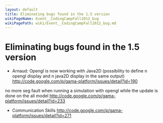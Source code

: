 ```yaml
---
layout: default
title: Eliminating bugs found in the 1.5 version
wikiPageName: Event__CodingCampFall2012_bug
wikiPagePath: wiki/Event__CodingCampFall2012_bug.md
---
```





# Eliminating bugs found in the 1.5 version
  * Arnaud: Opengl is now working with Java2D (possibility to define n opengl display and n java2D display in the same output)
http://code.google.com/p/gama-platform/issues/detail?id=190

no more seg fault when running a simulation with opengl while the update is done on the all model
http://code.google.com/p/gama-platform/issues/detail?id=233

  * Communication Skills http://code.google.com/p/gama-platform/issues/detail?id=271

